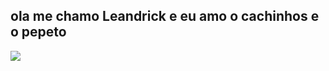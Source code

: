 ## ola me chamo Leandrick e eu amo o cachinhos e o pepeto




![](https://media.tenor.com/rs4ZOR3C6AgAAAAM/neymar-sheozinho.gif)


